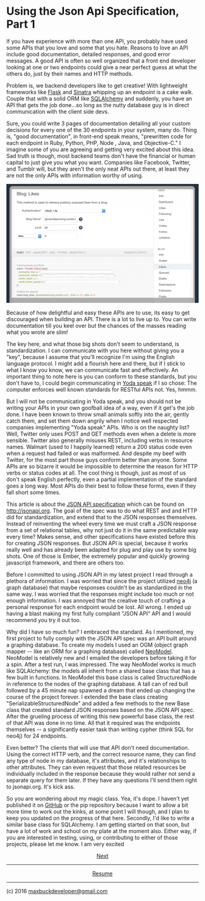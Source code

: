 </p>

# Using the Json Api Specification, Part 1

If you have experience with more than one API, you probably have used some APIs
that you love and some that you hate. Reasons to love an API include good
documentation, detailed responses, and good error messages. A good API is often
so well organized that a front end developer looking at one or two endpoints
could give a near perfect guess at what the others do, just by their names and
HTTP methods.

Problem is, we backend developers like to get creative! With lightweight
frameworks like [Flask](http://flask.poco.org) and
[Sinatra](http://sinatrarb.com) whipping up an endpoint is a cake walk. Couple
that with a solid ORM like [SQLAlchemy](http://sqlalchemy.org) and suddenly, you
have an API that gets the job done...so long as the nutty database guy is in
direct communication with the client side devs.

Sure, you could write 3 pages of documentation detailing all your custom
decisions for every one of the 30 endpoints in your system, many do. Thing is,
"good documentation", in front-end speak means, "prewritten code for each
endpoint in Ruby, Python, PHP, Node , Java, and Objective-C." I imagine some of
you are agreeing and getting very excited about this idea. Sad truth is though,
most backend teams don't have the financial or human capital to just give you
what you want. Companies like Facebook, Twitter, and Tumblr will, but they
aren't the only neat APIs out there, at least they are not the only APIs with
information worthy of using.

![Tumblr Dev Console](../images/tumblr-dev-console.png)

Because of how delightful and easy these APIs are to use, its easy to get
discouraged when building an API. There is a lot to live up to. You can write
documentation till you keel over but the chances of the masses reading what you
wrote are slim!

The key here, and what those big shots don't seem to understand, is
standardization. I can communicate with you here without giving you a "key",
because I assume that you'll recognize I'm using the English language protocol.
I might add a flourish here and there, but if I stick to what I know you know,
we can communicate fast and effectively. An important thing to note here is you
can conform to these standards, but you don't have to, I could begin
communicating in [Yoda speak](http://yodaspeak.co.uk) if I so chose: The
computer enforces well known standards for RESTful APIs not. Yes, hmmm.

But I will not be communicating in Yoda speak, and you should not be writing
your APIs in your own goofball idea of a way, even if it get's the job done. I
have been known to throw small animals softly into the air, gently catch them,
and set them down angrily when I notice well respected companies implementing
"Yoda speak" APIs. Who is on the naughty list? Well, Twitter only uses POST and
GET methods even when a delete is more sensible. Twitter also generally misuses
REST, including verbs in resource names. Walmart (used to I happily learned)
return a 200 status code even when a request had failed or was malformed. And
despite my beef with Twitter, for the most part those guys conform better than
anyone. Some APIs are so bizarre it would be impossible to determine the reason
for HTTP verbs or status codes at all. The cool thing is though, just as most of
us don't speak English perfectly, even a partial implementation of the standard
goes a long way. Most APIs do their best to follow these forms, even if they
fall short some times.

This article is about the [JSON API specification](http://jsonapi.org) which can
be found on http://jsonapi.org. The goal of the spec was to do what REST and and
HTTP did for standardization, and extend that to the JSON responses themselves.
Instead of reinventing the wheel every time we must craft a JSON response from a
set of relational tables, why not just do it in the same predictable way every
time? Makes sense, and other specifications have existed before this for
creating JSON responses. But JSON API is special, because it works really well
and has already been adapted for plug and play use by some big shots. One of
those is Ember, the extremely popular and quickly growing javascript framework,
and there are others too.

Before I committed to using JSON API in my latest project I read through a
plethora of information. I was worried that since the project utilized
[neo4j](http://neo4j.com) (a graph database) that maybe responses couldn't be as
standardized in the same way. I was worried that the responses might include too
much or not enough information. I was annoyed that the creative touch of
crafting a personal response for each endpoint would be lost. All wrong. I ended
up having a blast making my first fully compliant "JSON API" API and I would
recommend you try it out too.

Why did I have so much fun? I embraced the standard. As I mentioned, my first
project to fully comply with the JSON API spec was an API built around a
graphing database. To create my models I used an OGM (object graph mapper --
like an ORM for a graphing database) called
[NeoModel](http://github.com/robinedwards/neomodel). NeoModel is relatively new
and I emailed the developers before taking it for a spin. After a test run, I
was impressed. The way NeoModel works is much like SQLAlchemy: the models all
inherit from a shared base class that has a few built in functions. In NeoModel
this base class is called StructuredNode in reference to the nodes of the
graphing database. A tall can of red bull followed by a 45 minute nap spawned a
dream that ended up changing the course of the project forever. I extended the
base class creating "SerializableStructuredNode" and added a few methods to the
new Base class that created standard JSON responses based on the JSON API spec.
After the grueling process of writing this new powerful base class, the rest of
that API was done in no time. All that it required was the endpoints themselves
-- a significantly easier task than writing cypher (think SQL for neo4j) for 24
endpoints.

Even better? The clients that will use that API don't need documentation. Using
the correct HTTP verb, and the correct resource name, they can find any type of
node in my database, it's attributes, and it's relationships to other
attributes. They can even request that those related resources be individually
included in the response because they would rather not send a separate query for
them later. If they have any questions I'll send them right to jsonapi.org. It's
kick ass.

So you are wondering about my magic class. Yea, it's dope. I haven't yet
published it on [GitHub](http://github.com/buckmaxwell) or the pip repository
because I want to allow a bit more time to work out the kinks, at some point I
will though, and I plan to keep you updated on the progress of that here.
Secondly, I'd like to write a similar base class for SQLAlchemy. I am getting
started on that soon, but have a lot of work and school on my plate at the
moment also. Either way, if you are interested in testing, using, or
contributing to either of those projects, please let me know. I am very excited

<p align=center><a href=zipcode-magic.html>Next</a></p>

---

<p align=center> <a
href='resume.html'>Resume</a> </p>

---

(c) 2016 maxbuckdeveloper@gmail.com
